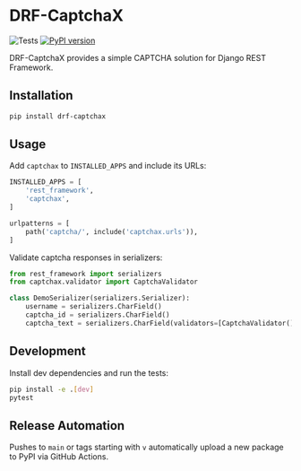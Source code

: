 # DRF-CaptchaX

![Tests](https://github.com/AlirezaAlibolandi/drf-captchax/actions/workflows/tests.yml/badge.svg)
[![PyPI version](https://badge.fury.io/py/drf-captchax.svg)](https://pypi.org/project/drf-captchax/)

DRF-CaptchaX provides a simple CAPTCHA solution for Django REST Framework.

## Installation

```bash
pip install drf-captchax
```

## Usage

Add `captchax` to `INSTALLED_APPS` and include its URLs:

```python
INSTALLED_APPS = [
    'rest_framework',
    'captchax',
]

urlpatterns = [
    path('captcha/', include('captchax.urls')),
]
```

Validate captcha responses in serializers:

```python
from rest_framework import serializers
from captchax.validator import CaptchaValidator

class DemoSerializer(serializers.Serializer):
    username = serializers.CharField()
    captcha_id = serializers.CharField()
    captcha_text = serializers.CharField(validators=[CaptchaValidator()])
```

## Development

Install dev dependencies and run the tests:

```bash
pip install -e .[dev]
pytest
```

## Release Automation

Pushes to `main` or tags starting with `v` automatically upload a new package to PyPI via GitHub Actions.

